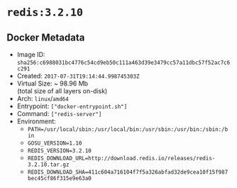 # `redis:3.2.10`

## Docker Metadata

- Image ID: `sha256:c6988031bc4776c54cd9eb50c111a463d39e3479cc57a11dbc57f52ac7c6c291`
- Created: `2017-07-31T19:14:44.998745303Z`
- Virtual Size: ~ 98.96 Mb  
  (total size of all layers on-disk)
- Arch: `linux`/`amd64`
- Entrypoint: `["docker-entrypoint.sh"]`
- Command: `["redis-server"]`
- Environment:
  - `PATH=/usr/local/sbin:/usr/local/bin:/usr/sbin:/usr/bin:/sbin:/bin`
  - `GOSU_VERSION=1.10`
  - `REDIS_VERSION=3.2.10`
  - `REDIS_DOWNLOAD_URL=http://download.redis.io/releases/redis-3.2.10.tar.gz`
  - `REDIS_DOWNLOAD_SHA=411c604a716104f7f5a326abfad32de9cea10f15f987bec45cf86f315e9e63a0`
